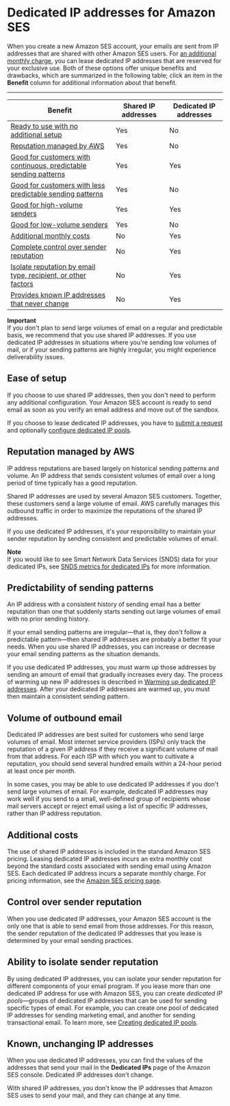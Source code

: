 # Dedicated IP addresses for Amazon SES<a name="dedicated-ip"></a>

When you create a new Amazon SES account, your emails are sent from IP addresses that are shared with other Amazon SES users\. For [an additional monthly charge](https://aws.amazon.com/ses/pricing), you can lease dedicated IP addresses that are reserved for your exclusive use\. Both of these options offer unique benefits and drawbacks, which are summarized in the following table; click an item in the **Benefit** column for additional information about that benefit\.


****  

| Benefit | Shared IP addresses | Dedicated IP addresses | 
| --- | --- | --- | 
| [Ready to use with no additional setup](#dedicated-ip-simplicity) | Yes | No | 
| [Reputation managed by AWS](#dedicated-ip-managed-reputation) | Yes | No | 
| [Good for customers with continuous, predictable sending patterns](#dedicated-ip-sending-patterns) | Yes | Yes | 
| [Good for customers with less predictable sending patterns](#dedicated-ip-sending-patterns) | Yes | No | 
| [Good for high\-volume senders](#dedicated-ip-sending-volumes) | Yes | Yes | 
| [Good for low\-volume senders](#dedicated-ip-sending-volumes) | Yes | No | 
| [Additional monthly costs](#dedicated-ip-costs) | No | Yes | 
| [Complete control over sender reputation](#dedicated-ip-reputation-control) | No | Yes | 
| [Isolate reputation by email type, recipient, or other factors](#dedicated-ip-isolate-reputation) | No | Yes | 
| [Provides known IP addresses that never change](#dedicated-ip-known-addresses) | No | Yes | 

**Important**  
If you don't plan to send large volumes of email on a regular and predictable basis, we recommend that you use shared IP addresses\. If you use dedicated IP addresses in situations where you're sending low volumes of mail, or if your sending patterns are highly irregular, you might experience deliverability issues\.

## Ease of setup<a name="dedicated-ip-simplicity"></a>

If you choose to use shared IP addresses, then you don't need to perform any additional configuration\. Your Amazon SES account is ready to send email as soon as you verify an email address and move out of the sandbox\.

If you choose to lease dedicated IP addresses, you have to [submit a request](dedicated-ip-case.md) and optionally [configure dedicated IP pools](dedicated-ip-pools.md)\.

## Reputation managed by AWS<a name="dedicated-ip-managed-reputation"></a>

IP address reputations are based largely on historical sending patterns and volume\. An IP address that sends consistent volumes of email over a long period of time typically has a good reputation\.

Shared IP addresses are used by several Amazon SES customers\. Together, these customers send a large volume of email\. AWS carefully manages this outbound traffic in order to maximize the reputations of the shared IP addresses\.

If you use dedicated IP addresses, it's your responsibility to maintain your sender reputation by sending consistent and predictable volumes of email\.

**Note**  
If you would like to see Smart Network Data Services \(SNDS\) data for your dedicated IPs, see [SNDS metrics for dedicated IPs](snds-metrics-dedicated-ips.md) for more information\.

## Predictability of sending patterns<a name="dedicated-ip-sending-patterns"></a>

An IP address with a consistent history of sending email has a better reputation than one that suddenly starts sending out large volumes of email with no prior sending history\.

If your email sending patterns are irregular—that is, they don't follow a predictable pattern—then shared IP addresses are probably a better fit your needs\. When you use shared IP addresses, you can increase or decrease your email sending patterns as the situation demands\.

If you use dedicated IP addresses, you must warm up those addresses by sending an amount of email that gradually increases every day\. The process of warming up new IP addresses is described in [Warming up dedicated IP addresses](dedicated-ip-warming.md)\. After your dedicated IP addresses are warmed up, you must then maintain a consistent sending pattern\.

## Volume of outbound email<a name="dedicated-ip-sending-volumes"></a>

Dedicated IP addresses are best suited for customers who send large volumes of email\. Most internet service providers \(ISPs\) only track the reputation of a given IP address if they receive a significant volume of mail from that address\. For each ISP with which you want to cultivate a reputation, you should send several hundred emails within a 24\-hour period at least once per month\.

In some cases, you may be able to use dedicated IP addresses if you don't send large volumes of email\. For example, dedicated IP addresses may work well if you send to a small, well\-defined group of recipients whose mail servers accept or reject email using a list of specific IP addresses, rather than IP address reputation\. 

## Additional costs<a name="dedicated-ip-costs"></a>

The use of shared IP addresses is included in the standard Amazon SES pricing\. Leasing dedicated IP addresses incurs an extra monthly cost beyond the standard costs associated with sending email using Amazon SES\. Each dedicated IP address incurs a separate monthly charge\. For pricing information, see the [Amazon SES pricing page](https://aws.amazon.com/ses/pricing/)\.

## Control over sender reputation<a name="dedicated-ip-reputation-control"></a>

When you use dedicated IP addresses, your Amazon SES account is the only one that is able to send email from those addresses\. For this reason, the sender reputation of the dedicated IP addresses that you lease is determined by your email sending practices\.

## Ability to isolate sender reputation<a name="dedicated-ip-isolate-reputation"></a>

By using dedicated IP addresses, you can isolate your sender reputation for different components of your email program\. If you lease more than one dedicated IP address for use with Amazon SES, you can create *dedicated IP pools*—groups of dedicated IP addresses that can be used for sending specific types of email\. For example, you can create one pool of dedicated IP addresses for sending marketing email, and another for sending transactional email\. To learn more, see [Creating dedicated IP pools](dedicated-ip-pools.md)\.

## Known, unchanging IP addresses<a name="dedicated-ip-known-addresses"></a>

When you use dedicated IP addresses, you can find the values of the addresses that send your mail in the **Dedicated IPs** page of the Amazon SES console\. Dedicated IP addresses don't change\. 

With shared IP addresses, you don't know the IP addresses that Amazon SES uses to send your mail, and they can change at any time\.